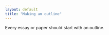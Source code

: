 ```yaml
---
layout: default
title: "Making an outline"
---
```


Every essay or paper should start with an outline.
